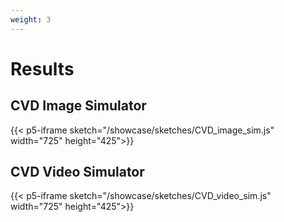 ```yaml
---
weight: 3
---
```


# Results
## CVD Image Simulator
{{< p5-iframe sketch="/showcase/sketches/CVD_image_sim.js" width="725" height="425">}}

## CVD Video Simulator
{{< p5-iframe sketch="/showcase/sketches/CVD_video_sim.js" width="725" height="425">}}

